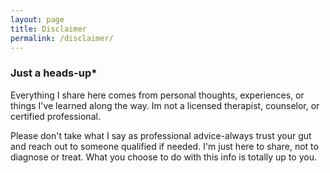 ```yaml
---
layout: page
title: Disclaimer
permalink: /disclaimer/
---
```


### Just a heads-up*

Everything I share here comes from personal thoughts, experiences, or things I've learned along the way.
Im not a licensed therapist, counselor, or certified professional.

Please don't take what I say as professional advice-always trust your gut and reach out to someone qualified if needed.
I'm just here to share, not to diagnose or treat.
What you choose to do with this info is totally up to you.
